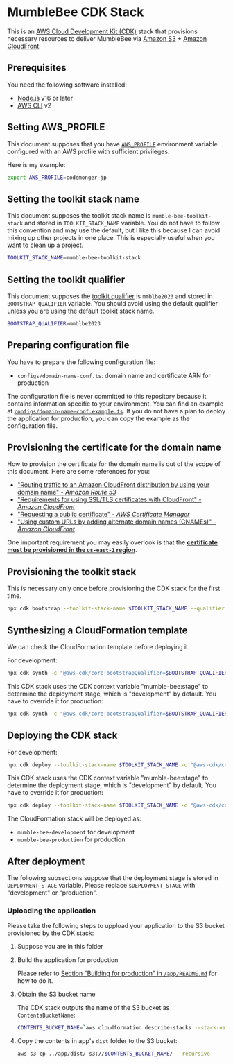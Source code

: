 # MumbleBee CDK Stack

This is an [AWS Cloud Development Kit (CDK)](https://aws.amazon.com/cdk/) stack that provisions necessary resources to deliver MumbleBee via [Amazon S3](https://aws.amazon.com/s3/) + [Amazon CloudFront](https://aws.amazon.com/cloudfront/).

## Prerequisites

You need the following software installed:
- [Node.js](https://nodejs.org/) v16 or later
- [AWS CLI](https://aws.amazon.com/cli/) v2

## Setting AWS_PROFILE

This document supposes that you have [`AWS_PROFILE`](https://docs.aws.amazon.com/cli/latest/userguide/cli-configure-files.html#cli-configure-files-using-profiles) environment variable configured with an AWS profile with sufficient privileges.

Here is my example:

```sh
export AWS_PROFILE=codemonger-jp
```

## Setting the toolkit stack name

This document supposes the toolkit stack name is `mumble-bee-toolkit-stack` and stored in `TOOLKIT_STACK_NAME` variable.
You do not have to follow this convention and may use the default, but I like this because I can avoid mixing up other projects in one place.
This is especially useful when you want to clean up a project.

```sh
TOOLKIT_STACK_NAME=mumble-bee-toolkit-stack
```

## Setting the toolkit qualifier

This document supposes the [toolkit qualifier](https://docs.aws.amazon.com/cdk/v2/guide/bootstrapping.html#bootstrapping-custom-synth) is `mmblbe2023` and stored in `BOOTSTRAP_QUALIFIER` variable.
You should avoid using the default qualifier unless you are using the default toolkit stack name.

```sh
BOOTSTRAP_QUALIFIER=mmblbe2023
```

## Preparing configuration file

You have to prepare the following configuration file:
- `configs/domain-name-conf.ts`: domain name and certificate ARN for production

The configuration file is never committed to this repository because it contains information specific to your environment.
You can find an example at [`configs/domain-name-conf.example.ts`](./configs/domain-name-conf.example.ts).
If you do not have a plan to deploy the application for production, you can copy the example as the configuration file.

## Provisioning the certificate for the domain name

How to provision the certificate for the domain name is out of the scope of this document.
Here are some references for you:
- ["Routing traffic to an Amazon CloudFront distribution by using your domain name" - _Amazon Route 53_](https://docs.aws.amazon.com/Route53/latest/DeveloperGuide/routing-to-cloudfront-distribution.html)
- ["Requirements for using SSL/TLS certificates with CloudFront" - _Amazon CloudFront_](https://docs.aws.amazon.com/AmazonCloudFront/latest/DeveloperGuide/cnames-and-https-requirements.html)
- ["Requesting a public certificate" - _AWS Certificate Manager_](https://docs.aws.amazon.com/acm/latest/userguide/gs-acm-request-public.html)
- ["Using custom URLs by adding alternate domain names (CNAMEs)" - _Amazon CloudFront_](https://docs.aws.amazon.com/AmazonCloudFront/latest/DeveloperGuide/CNAMEs.html)

One important requirement you may easily overlook is that the [**certificate must be provisioned in the `us-east-1` region**](https://docs.aws.amazon.com/AmazonCloudFront/latest/DeveloperGuide/cnames-and-https-requirements.html#https-requirements-certificate-issuer).

## Provisioning the toolkit stack

This is necessary only once before provisioning the CDK stack for the first time.

```sh
npx cdk bootstrap --toolkit-stack-name $TOOLKIT_STACK_NAME --qualifier $BOOTSTRAP_QUALIFIER
```

## Synthesizing a CloudFormation template

We can check the CloudFormation template before deploying it.

For development:

```sh
npx cdk synth -c "@aws-cdk/core:bootstrapQualifier=$BOOTSTRAP_QUALIFIER"
```

This CDK stack uses the CDK context variable "mumble-bee:stage" to determine the deployment stage, which is "development" by default.
You have to override it for production:

```sh
npx cdk synth -c "@aws-cdk/core:bootstrapQualifier=$BOOTSTRAP_QUALIFIER" -c "mumble-bee:stage=production"
```

## Deploying the CDK stack

For development:

```sh
npx cdk deploy --toolkit-stack-name $TOOLKIT_STACK_NAME -c "@aws-cdk/core:bootstrapQualifier=$BOOTSTRAP_QUALIFIER"
```

This CDK stack uses the CDK context variable "mumble-bee:stage" to determine the deployment stage, which is "development" by default.
You have to override it for production:

```sh
npx cdk deploy --toolkit-stack-name $TOOLKIT_STACK_NAME -c "@aws-cdk/core:bootstrapQualifier=$BOOTSTRAP_QUALIFIER" -c "mumble-bee:stage=production"
```

The CloudFormation stack will be deployed as:
- `mumble-bee-development` for development
- `mumble-bee-production` for production

## After deployment

The following subsections suppose that the deployment stage is stored in `DEPLOYMENT_STAGE` variable.
Please replace `$DEPLOYMENT_STAGE` with "development" or "production".

### Uploading the application

Please take the following steps to uppload your application to the S3 bucket provisioned by the CDK stack:

1. Suppose you are in this folder

2. Build the application for production

   Please refer to [Section "Building for production" in `/app/README.md`](../app/README.md#building-for-production) for how to do it.

3. Obtain the S3 bucket name

   The CDK stack outputs the name of the S3 bucket as `ContentsBucketName`:

    ```sh
    CONTENTS_BUCKET_NAME=`aws cloudformation describe-stacks --stack-name mumble-bee-$DEPLOYMENT_STAGE --query "Stacks[0].Outputs[?OutputKey=='ContentsBucketName']|[0].OutputValue" --output text`
    ```

4. Copy the contents in app's `dist` folder to the S3 bucket:

    ```sh
    aws s3 cp ../app/dist/ s3://$CONTENTS_BUCKET_NAME/ --recursive
    ```